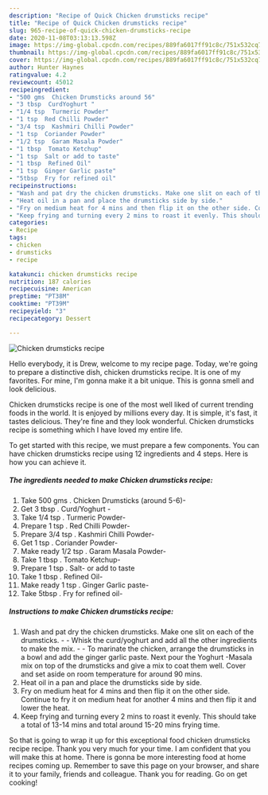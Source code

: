 ```yaml
---
description: "Recipe of Quick Chicken drumsticks recipe"
title: "Recipe of Quick Chicken drumsticks recipe"
slug: 965-recipe-of-quick-chicken-drumsticks-recipe
date: 2020-11-08T03:13:13.598Z
image: https://img-global.cpcdn.com/recipes/889fa6017ff91c8c/751x532cq70/chicken-drumsticks-recipe-recipe-main-photo.jpg
thumbnail: https://img-global.cpcdn.com/recipes/889fa6017ff91c8c/751x532cq70/chicken-drumsticks-recipe-recipe-main-photo.jpg
cover: https://img-global.cpcdn.com/recipes/889fa6017ff91c8c/751x532cq70/chicken-drumsticks-recipe-recipe-main-photo.jpg
author: Hunter Haynes
ratingvalue: 4.2
reviewcount: 45012
recipeingredient:
- "500 gms  Chicken Drumsticks around 56"
- "3 tbsp  CurdYoghurt "
- "1/4 tsp  Turmeric Powder"
- "1 tsp  Red Chilli Powder"
- "3/4 tsp  Kashmiri Chilli Powder"
- "1 tsp  Coriander Powder"
- "1/2 tsp  Garam Masala Powder"
- "1 tbsp  Tomato Ketchup"
- "1 tsp  Salt or add to taste"
- "1 tbsp  Refined Oil"
- "1 tsp  Ginger Garlic paste"
- "5tbsp  Fry for refined oil"
recipeinstructions:
- "Wash and pat dry the chicken drumsticks. Make one slit on each of the drumsticks. - Whisk the curd/yoghurt and add all the other ingredients to make the mix. - To marinate the chicken, arrange the drumsticks in a bowl and add the ginger garlic paste. Next pour the Yoghurt -Masala mix on top of the drumsticks and give a mix to coat them well. Cover and set aside on room temperature for around 90 mins."
- "Heat oil in a pan and place the drumsticks side by side."
- "Fry on medium heat for 4 mins and then flip it on the other side. Continue to fry it on medium heat for another 4 mins and then flip it and lower the heat."
- "Keep frying and turning every 2 mins to roast it evenly. This should take a total of 13-14 mins and total around 15-20 mins frying time."
categories:
- Recipe
tags:
- chicken
- drumsticks
- recipe

katakunci: chicken drumsticks recipe 
nutrition: 187 calories
recipecuisine: American
preptime: "PT38M"
cooktime: "PT39M"
recipeyield: "3"
recipecategory: Dessert

---
```



![Chicken drumsticks recipe](https://img-global.cpcdn.com/recipes/889fa6017ff91c8c/751x532cq70/chicken-drumsticks-recipe-recipe-main-photo.jpg)

Hello everybody, it is Drew, welcome to my recipe page. Today, we're going to prepare a distinctive dish, chicken drumsticks recipe. It is one of my favorites. For mine, I'm gonna make it a bit unique. This is gonna smell and look delicious.



Chicken drumsticks recipe is one of the most well liked of current trending foods in the world. It is enjoyed by millions every day. It is simple, it's fast, it tastes delicious. They're fine and they look wonderful. Chicken drumsticks recipe is something which I have loved my entire life.


To get started with this recipe, we must prepare a few components. You can have chicken drumsticks recipe using 12 ingredients and 4 steps. Here is how you can achieve it.

<!--inarticleads1-->

##### The ingredients needed to make Chicken drumsticks recipe:

1. Take 500 gms . Chicken Drumsticks (around 5-6)-
1. Get 3 tbsp . Curd/Yoghurt -
1. Take 1/4 tsp . Turmeric Powder-
1. Prepare 1 tsp . Red Chilli Powder-
1. Prepare 3/4 tsp . Kashmiri Chilli Powder-
1. Get 1 tsp . Coriander Powder-
1. Make ready 1/2 tsp . Garam Masala Powder-
1. Take 1 tbsp . Tomato Ketchup-
1. Prepare 1 tsp . Salt- or add to taste
1. Take 1 tbsp . Refined Oil-
1. Make ready 1 tsp . Ginger Garlic paste-
1. Take 5tbsp . Fry for refined oil-




<!--inarticleads2-->

##### Instructions to make Chicken drumsticks recipe:

1. Wash and pat dry the chicken drumsticks. Make one slit on each of the drumsticks. - - Whisk the curd/yoghurt and add all the other ingredients to make the mix. - - To marinate the chicken, arrange the drumsticks in a bowl and add the ginger garlic paste. Next pour the Yoghurt -Masala mix on top of the drumsticks and give a mix to coat them well. Cover and set aside on room temperature for around 90 mins.
1. Heat oil in a pan and place the drumsticks side by side.
1. Fry on medium heat for 4 mins and then flip it on the other side. Continue to fry it on medium heat for another 4 mins and then flip it and lower the heat.
1. Keep frying and turning every 2 mins to roast it evenly. This should take a total of 13-14 mins and total around 15-20 mins frying time.




So that is going to wrap it up for this exceptional food chicken drumsticks recipe recipe. Thank you very much for your time. I am confident that you will make this at home. There is gonna be more interesting food at home recipes coming up. Remember to save this page on your browser, and share it to your family, friends and colleague. Thank you for reading. Go on get cooking!
